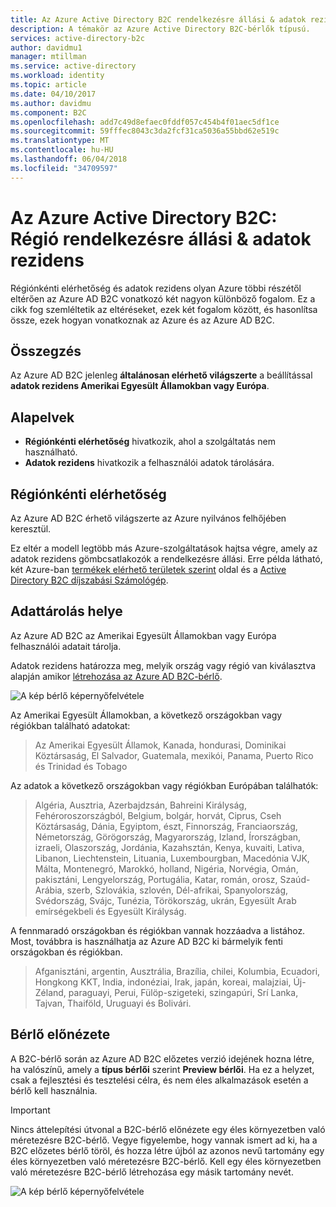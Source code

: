```yaml
---
title: Az Azure Active Directory B2C rendelkezésre állási & adatok rezidens régió |} Microsoft Docs
description: A témakör az Azure Active Directory B2C-bérlők típusú.
services: active-directory-b2c
author: davidmu1
manager: mtillman
ms.service: active-directory
ms.workload: identity
ms.topic: article
ms.date: 04/10/2017
ms.author: davidmu
ms.component: B2C
ms.openlocfilehash: add7c49d8efaec0fddf057c454b4f01aec5df1ce
ms.sourcegitcommit: 59fffec8043c3da2fcf31ca5036a55bbd62e519c
ms.translationtype: MT
ms.contentlocale: hu-HU
ms.lasthandoff: 06/04/2018
ms.locfileid: "34709597"
---
```

# <a name="azure-active-directory-b2c-region-availability--data-residency"></a>Az Azure Active Directory B2C: Régió rendelkezésre állási & adatok rezidens
Régiónkénti elérhetőség és adatok rezidens olyan Azure többi részétől eltérően az Azure AD B2C vonatkozó két nagyon különböző fogalom. Ez a cikk fog szemléltetik az eltéréseket, ezek két fogalom között, és hasonlítsa össze, ezek hogyan vonatkoznak az Azure és az Azure AD B2C.

## <a name="summary"></a>Összegzés
Az Azure AD B2C jelenleg **általánosan elérhető világszerte** a beállítással **adatok rezidens Amerikai Egyesült Államokban vagy Európa**.

## <a name="concepts"></a>Alapelvek
* **Régiónkénti elérhetőség** hivatkozik, ahol a szolgáltatás nem használható.
* **Adatok rezidens** hivatkozik a felhasználói adatok tárolására.

## <a name="region-availability"></a>Régiónkénti elérhetőség
Az Azure AD B2C érhető világszerte az Azure nyilvános felhőjében keresztül. 

Ez eltér a modell legtöbb más Azure-szolgáltatások hajtsa végre, amely az adatok rezidens gömbcsatlakozók a rendelkezésre állási. Erre példa látható, két Azure-ban [termékek elérhető területek szerint](https://azure.microsoft.com/regions/services/) oldal és a [Active Directory B2C díjszabási Számológép](https://azure.microsoft.com/pricing/details/active-directory-b2c/).

## <a name="data-residency"></a>Adattárolás helye
Az Azure AD B2C az Amerikai Egyesült Államokban vagy Európa felhasználói adatait tárolja.

Adatok rezidens határozza meg, melyik ország vagy régió van kiválasztva alapján amikor [létrehozása az Azure AD B2C-bérlő](active-directory-b2c-get-started.md).

![A kép bérlő képernyőfelvétele](./media/active-directory-b2c-reference-tenant-type/data-residency-b2c-tenant.png)

Az Amerikai Egyesült Államokban, a következő országokban vagy régiókban található adatokat:

> Az Amerikai Egyesült Államok, Kanada, hondurasi, Dominikai Köztársaság, El Salvador, Guatemala, mexikói, Panama, Puerto Rico és Trinidad és Tobago

Az adatok a következő országokban vagy régiókban Európában találhatók:

> Algéria, Ausztria, Azerbajdzsán, Bahreini Királyság, Fehéroroszországból, Belgium, bolgár, horvát, Ciprus, Cseh Köztársaság, Dánia, Egyiptom, észt, Finnország, Franciaország, Németország, Görögország, Magyarország, Izland, Írországban, izraeli, Olaszország, Jordánia, Kazahsztán, Kenya, kuvaiti, Lativa, Libanon, Liechtenstein, Lituania, Luxembourgban, Macedónia VJK, Málta, Montenegró, Marokkó, holland, Nigéria, Norvégia, Omán, pakisztáni, Lengyelország, Portugália, Katar, román, orosz, Szaúd-Arábia, szerb, Szlovákia, szlovén, Dél-afrikai, Spanyolország, Svédország, Svájc, Tunézia, Törökország, ukrán, Egyesült Arab emírségekbeli és Egyesült Királyság.

A fennmaradó országokban és régiókban vannak hozzáadva a listához.  Most, továbbra is használhatja az Azure AD B2C ki bármelyik fenti országokban és régiókban.

> Afganisztáni, argentin, Ausztrália, Brazília, chilei, Kolumbia, Ecuadori, Hongkong KKT, India, indonéziai, Irak, japán, koreai, malajziai, Új-Zéland, paraguayi, Perui, Fülöp-szigeteki, szingapúri, Srí Lanka, Tajvan, Thaiföld, Uruguayi és Bolivári.

## <a name="preview-tenant"></a>Bérlő előnézete
A B2C-bérlő során az Azure AD B2C előzetes verzió idejének hozna létre, ha valószínű, amely a **típus bérlői** szerint **Preview bérlői**. Ha ez a helyzet, csak a fejlesztési és tesztelési célra, és nem éles alkalmazások esetén a bérlő kell használnia.

> [!IMPORTANT]
> Nincs áttelepítési útvonal a B2C-bérlő előnézete egy éles környezetben való méretezésre B2C-bérlő. Vegye figyelembe, hogy vannak ismert ad ki, ha a B2C előzetes bérlő töröl, és hozza létre újból az azonos nevű tartomány egy éles környezetben való méretezésre B2C-bérlő. Kell egy éles környezetben való méretezésre B2C-bérlő létrehozása egy másik tartomány nevét.


![A kép bérlő képernyőfelvétele](./media/active-directory-b2c-reference-tenant-type/preview-b2c-tenant.png)
